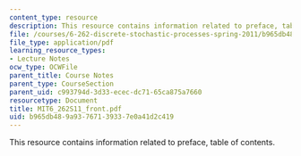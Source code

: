 ```yaml
---
content_type: resource
description: This resource contains information related to preface, table of contents.
file: /courses/6-262-discrete-stochastic-processes-spring-2011/b965db489a93767139337e0a41d2c419_MIT6_262S11_front.pdf
file_type: application/pdf
learning_resource_types:
- Lecture Notes
ocw_type: OCWFile
parent_title: Course Notes
parent_type: CourseSection
parent_uid: c993794d-3d33-ecec-dc71-65ca875a7660
resourcetype: Document
title: MIT6_262S11_front.pdf
uid: b965db48-9a93-7671-3933-7e0a41d2c419
---
```

This resource contains information related to preface, table of contents.

